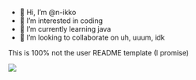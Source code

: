 - 👋 Hi, I’m @n-ikko
- 👀 I’m interested in coding
- 🌱 I’m currently learning java
- 💞️ I’m looking to collaborate on uh, uuum, idk

This is 100% not the user README template (I promise)

<div align="left">
  <img src="https://lanyard-profile-readme.vercel.app/api/542061628791848960?theme=dark&amp;bg=434c5e&amp;animated=true&amp;hideDiscrim=false&amp;borderRadius=30px&amp;idleMessage=Probably%20doing%20something%20else..."> 
</div>
